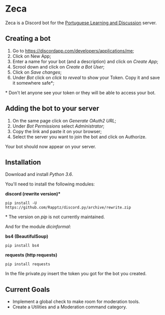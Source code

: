 # Zeca
Zeca is a Discord bot for the [Portuguese Learning and Discussion](https://discord.gg/xMwmBZe) server.

## Creating a bot

1. Go to https://discordapp.com/developers/applications/me;
2. Click on New App;
3. Enter a name for your bot (and a description) and click on *Create App*;
4. Scrool down and click on *Create a Bot User*;
5. Click on *Save changes*;
6. Under *Bot* click on *click to reveal* to show your Token. Copy it and save it somewhere safe\*;

\* Don't let anyone see your token or they will be able to access your bot.


## Adding the bot to your server

1. On the same page click on *Generate OAuth2 URL*;
2. Under *Bot Permissions* select *Administrator*;
3. Copy the link and paste it on your browser;
4. Select the server you want to join the bot and click on Authorize.

Your bot should now appear on your server.

## Installation

Download and install *Python 3.6*.

You'll need to install the following modules:

**discord (rewrite version)\***

```pip install -U https://github.com/Rapptz/discord.py/archive/rewrite.zip```

\* The version on *pip* is not currently maintained.

And for the module *dicinformal*:

**bs4 (BeautifulSoup)**

```pip install bs4```

**requests (http requests)**

```pip install requests```

In the file private.py insert the token you got for the bot you created.

## Current Goals

 - Implement a global check to make room for moderation tools.
 - Create a Utilities and a Moderation command category.
